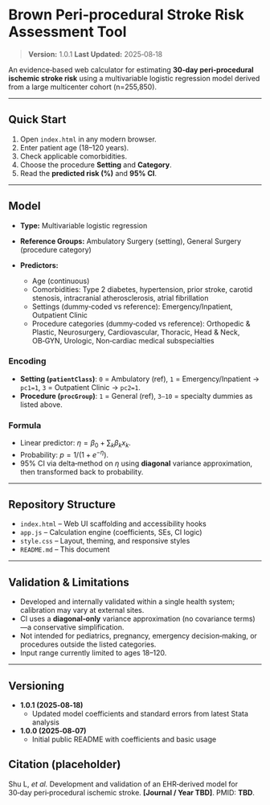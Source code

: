 # Brown Peri‑procedural Stroke Risk Assessment Tool

> **Version:** 1.0.1
> **Last Updated:** 2025‑08‑18

An evidence‑based web calculator for estimating **30‑day peri‑procedural ischemic stroke risk** using a multivariable logistic regression model derived from a large multicenter cohort (n=255,850).

---

## Quick Start

1. Open `index.html` in any modern browser.
2. Enter patient age (18–120 years).
3. Check applicable comorbidities.
4. Choose the procedure **Setting** and **Category**.
5. Read the **predicted risk (%)** and **95% CI**.

---

## Model

* **Type:** Multivariable logistic regression
* **Reference Groups:** Ambulatory Surgery (setting), General Surgery (procedure category)
* **Predictors:**

  * Age (continuous)
  * Comorbidities: Type 2 diabetes, hypertension, prior stroke, carotid stenosis, intracranial atherosclerosis, atrial fibrillation
  * Settings (dummy‑coded vs reference): Emergency/Inpatient, Outpatient Clinic
  * Procedure categories (dummy‑coded vs reference): Orthopedic & Plastic, Neurosurgery, Cardiovascular, Thoracic, Head & Neck, OB‑GYN, Urologic, Non‑cardiac medical subspecialties

### Encoding

* **Setting (****`patientClass`****)**: `0` = Ambulatory (ref), `1` = Emergency/Inpatient → `pc1=1`, `3` = Outpatient Clinic → `pc2=1`.
* **Procedure (****`procGroup`****)**: `1` = General (ref), `3–10` = specialty dummies as listed above.

### Formula

* Linear predictor: $\eta = \beta_0 + \sum_k \beta_k x_k$.
* Probability: $p = 1/(1+e^{-\eta})$.
* 95% CI via delta‑method on $\eta$ using **diagonal** variance approximation, then transformed back to probability.

---

## Repository Structure

* `index.html` – Web UI scaffolding and accessibility hooks
* `app.js` – Calculation engine (coefficients, SEs, CI logic)
* `style.css` – Layout, theming, and responsive styles
* `README.md` – This document

---

## Validation & Limitations

* Developed and internally validated within a single health system; calibration may vary at external sites.
* CI uses a **diagonal‑only** variance approximation (no covariance terms)—a conservative simplification.
* Not intended for pediatrics, pregnancy, emergency decision‑making, or procedures outside the listed categories.
* Input range currently limited to ages 18–120.

---

## Versioning

* **1.0.1 (2025‑08‑18)**
  * Updated model coefficients and standard errors from latest Stata analysis
* **1.0.0 (2025‑08‑07)**
  * Initial public README with coefficients and basic usage

## Citation (placeholder)

Shu L, *et al.* Development and validation of an EHR‑derived model for 30‑day peri‑procedural ischemic stroke. **\[Journal / Year TBD]**. PMID: **TBD**. 